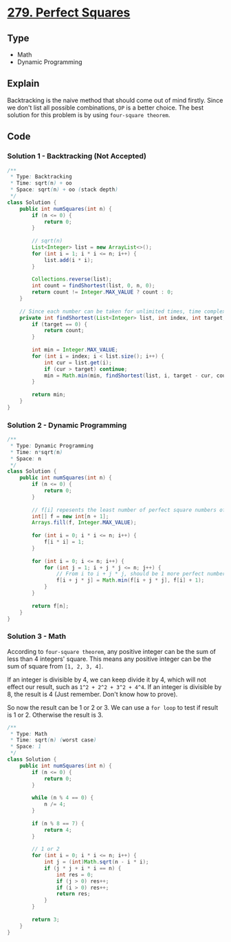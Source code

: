 # [279. Perfect Squares](https://leetcode.com/problems/perfect-squares/)

## Type

- Math
- Dynamic Programming

## Explain

Backtracking is the naive method that should come out of mind firstly. Since we don't list all possible combinations, `DP` is a better choice.
The best solution for this problem is by using `four-square theorem`.

## Code

### Solution 1 - Backtracking (Not Accepted)

```java
/**
 * Type: Backtracking
 * Time: sqrt(n) + oo
 * Space: sqrt(n) + oo (stack depth)
 */
class Solution {
    public int numSquares(int n) {
        if (n <= 0) {
            return 0;
        }
        
        // sqrt(n)
        List<Integer> list = new ArrayList<>();
        for (int i = 1; i * i <= n; i++) {
            list.add(i * i);
        }
        
        Collections.reverse(list);
        int count = findShortest(list, 0, n, 0);
        return count != Integer.MAX_VALUE ? count : 0;
    }
    
    // Since each number can be taken for unlimited times, time complexity here can be oo.
    private int findShortest(List<Integer> list, int index, int target, int count) {
        if (target == 0) {
            return count;
        }
        
        int min = Integer.MAX_VALUE;
        for (int i = index; i < list.size(); i++) {
            int cur = list.get(i);
            if (cur > target) continue;
            min = Math.min(min, findShortest(list, i, target - cur, count + 1));
        }
        
        return min;
    }
}
```

### Solution 2 - Dynamic Programming

```java
/**
 * Type: Dynamic Programming
 * Time: n*sqrt(n)
 * Space: n
 */
class Solution {
    public int numSquares(int n) {
        if (n <= 0) {
            return 0;
        }
        
        // f[i] repesents the least number of perfect square numbers of i.
        int[] f = new int[n + 1];
        Arrays.fill(f, Integer.MAX_VALUE);
        
        for (int i = 0; i * i <= n; i++) {
            f[i * i] = 1;
        }
        
        for (int i = 0; i <= n; i++) {
            for (int j = 1; i + j * j <= n; j++) {
                // From i to i + j * j, should be 1 more perfect number.
                f[i + j * j] = Math.min(f[i + j * j], f[i] + 1);
            }
        }
        
        return f[n];
    }
}
```

### Solution 3 - Math

According to `four-square theorem`, any positive integer can be the sum of less than 4 integers' square. This means any positive integer can be the sum of square from `[1, 2, 3, 4]`.

If an integer is divisible by 4, we can keep divide it by 4, which will not effect our result, such as `1^2 + 2^2 + 3^2 + 4^4`. If an integer is divisible by 8, the result is 4 (Just remember. Don't know how to prove).

So now the result can be 1 or 2 or 3. We can use a `for loop` to test if result is 1 or 2. Otherwise the result is 3.

```java
/**
 * Type: Math
 * Time: sqrt(n) (worst case)
 * Space: 1
 */
class Solution {
    public int numSquares(int n) {
        if (n <= 0) {
            return 0;
        }
        
        while (n % 4 == 0) {
            n /= 4;
        }
        
        if (n % 8 == 7) {
            return 4;
        }
        
        // 1 or 2
        for (int i = 0; i * i <= n; i++) {
            int j = (int)Math.sqrt(n - i * i);
            if (j * j + i * i == n) {
                int res = 0;
                if (j > 0) res++;
                if (i > 0) res++;
                return res;
            }
        }
        
        return 3;
    }
}
```